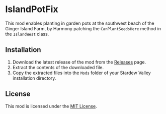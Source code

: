 # IslandPotFix

This mod enables planting in garden pots at the southwest beach of the Ginger Island Farm, by Harmony patching the `CanPlantSeedsHere` method in the `IslandWest` class.

## Installation

1. Download the latest release of the mod from the [Releases](https://github.com/wilsoncwc/StardewValleyMods/releases) page.
2. Extract the contents of the downloaded file.
3. Copy the extracted files into the `Mods` folder of your Stardew Valley installation directory.

## License

This mod is licensed under the [MIT License](./LICENSE).
